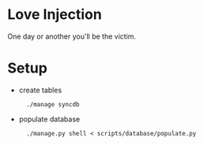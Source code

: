 # Love Injection
One day or another you'll be the victim.


# Setup
* create tables

        ./manage syncdb

* populate database

        ./manage.py shell < scripts/database/populate.py
